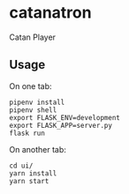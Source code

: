 # catanatron

Catan Player

## Usage

On one tab:

```
pipenv install
pipenv shell
export FLASK_ENV=development
export FLASK_APP=server.py
flask run
```

On another tab:

```
cd ui/
yarn install
yarn start
```

